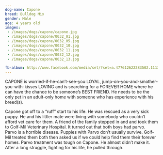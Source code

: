 ```yaml
---
dog-name: Capone
breed: Bulldog Mix
gender: Male
age: 4 years old
images:
 - /images/dogs/capone/capone.jpg
 - /images/dogs/capone/0032_01.jpg
 - /images/dogs/capone/0032_05.jpg
 - /images/dogs/capone/0032_10.jpg
 - /images/dogs/capone/0032_11.jpg
 - /images/dogs/capone/0032_12.jpg
 - /images/dogs/capone/0032_13.jpg

fb-album: http://www.facebook.com/media/set/?set=a.477612622283502.111351.263518410359592&type=3
---
```

CAPONE is worried-if-he-can’t-see-you LOYAL, jump-on-you-and-smother-you-with-kisses LOVING and is searching for a FOREVER HOME where he can have the chance to be someone’s BEST FRIEND. He needs to be the only pet in an adult-only home with someone who has experience with his breed(s). 

Capone got off to a “ruff” start to his life. He was rescued as a very sick puppy. He and his littler mate were living with somebody who couldn’t afford vet care for them. A friend of the family stepped in and and took them to Golf-Mil Veterinary Hospital. It turned out that both boys had parvo. Parvo is a horrible disease. Puppies with Parvo don’t usually survive. Golf-Mil treated them both then asked us if we could help find them their forever homes. Parvo treatment was tough on Capone. He almost didn’t make it. After a long struggle, fighting for his life, he pulled through. 
